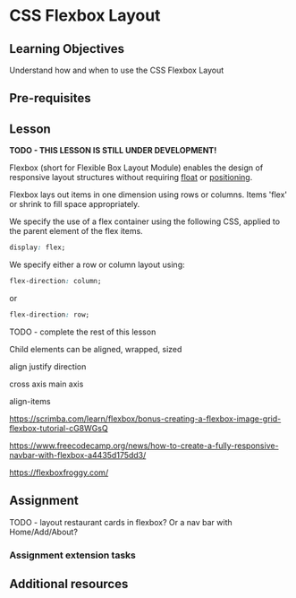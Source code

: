 # CSS Flexbox Layout

## Learning Objectives
Understand how and when to use the CSS Flexbox Layout

## Pre-requisites

## Lesson
**TODO - THIS LESSON IS STILL UNDER DEVELOPMENT!**

Flexbox (short for Flexible Box Layout Module) enables the design of responsive layout structures without requiring [float](https://developer.mozilla.org/en-US/docs/Learn/CSS/CSS_layout/Floats) or [positioning](https://developer.mozilla.org/en-US/docs/Learn/CSS/CSS_layout/Positioning).

Flexbox lays out items in one dimension using rows or columns. Items 'flex' or shrink to fill space appropriately.

We specify the use of a flex container using the following CSS, applied to the parent element of the flex items.

```css
display: flex;
```

We specify either a row or column layout using:

```css
flex-direction: column;
```
or
```css
flex-direction: row;
```


TODO - complete the rest of this lesson


Child elements can be aligned, wrapped, sized

align
justify
direction

cross axis
main axis   

align-items

https://scrimba.com/learn/flexbox/bonus-creating-a-flexbox-image-grid-flexbox-tutorial-cG8WGsQ

https://www.freecodecamp.org/news/how-to-create-a-fully-responsive-navbar-with-flexbox-a4435d175dd3/

https://flexboxfroggy.com/


## Assignment
TODO - layout restaurant cards in flexbox? Or a nav bar with Home/Add/About?



### Assignment extension tasks

## Additional resources